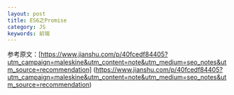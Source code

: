 ```yaml
---
layout: post
title: ES6之Promise
category: JS
keywords: 前端
---
```



参考原文：[https://www.jianshu.com/p/40fcedf84405?utm_campaign=maleskine&utm_content=note&utm_medium=seo_notes&utm_source=recommendation]
(https://www.jianshu.com/p/40fcedf84405?utm_campaign=maleskine&utm_content=note&utm_medium=seo_notes&utm_source=recommendation)

